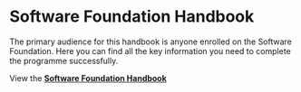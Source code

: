 # Software Foundation Handbook

The primary audience for this handbook is anyone enrolled on the Software Foundation. Here you can find all the key information you need to complete the programme successfully.

View the [**Software Foundation Handbook**](https://foundersandcoders.notion.site/Software-Foundation-Handbook-82f32a0fc4d8450696803da0a8af80b6?pvs=4)
